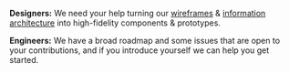 **Designers:** We need your help turning our
[wireframes](https://www.figma.com/file/N6VFPqgNVovoXxy93Q6i4Q/Dual-Power-App-2021%E2%80%93present?node-id=0%3A1) & [information architecture](https://dualpower.app/docs/dual-power-app-ia.pdf) into high-fidelity components & prototypes.

**Engineers:** We have a broad roadmap and some issues that are open to your contributions, and if you introduce yourself we can help you get started.
